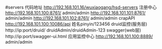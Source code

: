 #servers
代码地址 http://192.168.101.16/wuxiaogang/hsd-servers
注册中心 http://192.168.101.100:8761/   admin/admin
         http://192.168.101.101:8761/   admin/admin
         http://192.168.101.102:8761/   admin/admin
crapAPI http://192.168.101.100:10086/api    姓名pinyin/123456
druid监控(服务层) http://ip:port/druid/ druidAdmin/druidAdmin-123
swagger(web层) http://ip:port/swagger-ui.html
应用监控中心 http://192.168.101.100:8889/   admin/admin
